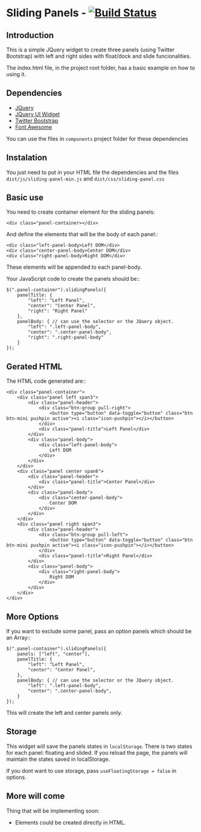Sliding Panels - [![Build Status](https://travis-ci.org/Maethorin/sliding-panels.png?branch=master)](https://travis-ci.org/Maethorin/sliding-panels)
==============

Introduction
------------

This is a simple JQuery widget to create three panels (using Twitter Bootstrap) with left and right sides with float/dock and slide funcionalities.

The index.html file, in the project root folder, has a basic example on how to using it.

Dependencies
------------

* [JQuery](http://jquery.com/)
* [JQuery UI Widget](http://jqueryui.com/widget/)
* [Twitter Bootstrap](http://twitter.github.com/bootstrap/)
* [Font Awesome](http://fortawesome.github.com/Font-Awesome/)

You can use the files in `components` project folder for these dependencies

Instalation
-----------

You just need to put in your HTML file the dependencies and the files `dist/js/sliding-panel-min.js` and `dist/css/sliding-panel.css`

Basic use
---------

You need to create container element for the sliding panels:

    <div class="panel-container></div>

And define the elements that will be the body of each panel::

    <div class="left-panel-body>Left DOM</div>
    <div class="center-panel-body>Center DOM</div>
    <div class="right-panel-body>Right DOM</div>

These elements will be appended to each panel-body.

Your JavaScript code to create the panels should be::

    $(".panel-container").slidingPanels({
        panelTitle: {
            "left": "Left Panel",
            "center": "Center Panel",
            "right": "Right Panel"
        },
        panelBody: { // can use the selector or the JQuery object.
            "left": ".left-panel-body",
            "center": ".center-panel-body",
            "right": ".right-panel-body"
        }
    });

Gerated HTML
------------

The HTML code generated are::

    <div class="panel-container">
        <div class="panel left span3">
            <div class="panel-header">
                <div class="btn-group pull-right">
                    <button type="button" data-toggle="button" class="btn btn-mini pushpin active"><i class="icon-pushpin"></i></button>
                </div>
                <div class="panel-title">Left Panel</div>
            </div>
            <div class="panel-body">
                <div class="left-panel-body">
                    Left DOM
                </div>
            </div>
        </div>
        <div class="panel center span6">
            <div class="panel-header">
                <div class="panel-title">Center Panel</div>
            </div>
            <div class="panel-body">
                <div class="center-panel-body">
                    Center DOM
                </div>
            </div>
        </div>
        <div class="panel right span3">
            <div class="panel-header">
                <div class="btn-group pull-left">
                    <button type="button" data-toggle="button" class="btn btn-mini pushpin active"><i class="icon-pushpin"></i></button>
                </div>
                <div class="panel-title">Right Panel</div>
            </div>
            <div class="panel-body">
                <div class="right-panel-body">
                    Right DOM
                </div>
            </div>
        </div>
    </div>

More Options
------------

If you want to exclude some panel, pass an option panels which should be an Array::

    $(".panel-container").slidingPanels({
        panels: ["left", "center"],
        panelTitle: {
            "left": "Left Panel",
            "center": "Center Panel",
        },
        panelBody: { // can use the selector or the JQuery object.
            "left": ".left-panel-body",
            "center": ".center-panel-body",
        }
    });

This will create the left and center panels only.

Storage
-------

This widget will save the panels states in `localStorage`. There is two states for each panel: floating and slided. If you reload the page, the panels will maintain the states saved in localStorage.

If you dont want to use storage, pass `useFloatingStorage = false` in options.

More will come
--------------

Thing that will be implementing soon:

* Elements could be created directly in HTML.